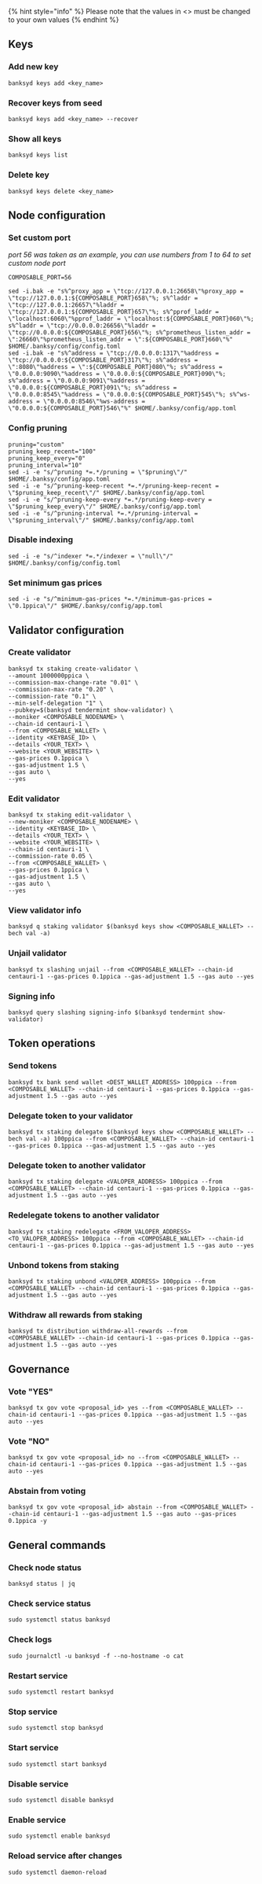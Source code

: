 {% hint style="info" %}
Please note that the values in <> must be changed to your own values
{% endhint %}

## Keys

### Add new key
```
banksyd keys add <key_name>
```
### Recover keys from seed
```
banksyd keys add <key_name> --recover
```
### Show all keys
```
banksyd keys list
```
### Delete key
```
banksyd keys delete <key_name>
```

## Node configuration

### Set custom port

*port 56 was taken as an example, you can use numbers from 1 to 64 to set custom node port*

```
COMPOSABLE_PORT=56
```
```
sed -i.bak -e "s%^proxy_app = \"tcp://127.0.0.1:26658\"%proxy_app = \"tcp://127.0.0.1:${COMPOSABLE_PORT}658\"%; s%^laddr = \"tcp://127.0.0.1:26657\"%laddr = \"tcp://127.0.0.1:${COMPOSABLE_PORT}657\"%; s%^pprof_laddr = \"localhost:6060\"%pprof_laddr = \"localhost:${COMPOSABLE_PORT}060\"%; s%^laddr = \"tcp://0.0.0.0:26656\"%laddr = \"tcp://0.0.0.0:${COMPOSABLE_PORT}656\"%; s%^prometheus_listen_addr = \":26660\"%prometheus_listen_addr = \":${COMPOSABLE_PORT}660\"%" $HOME/.banksy/config/config.toml
sed -i.bak -e "s%^address = \"tcp://0.0.0.0:1317\"%address = \"tcp://0.0.0.0:${COMPOSABLE_PORT}317\"%; s%^address = \":8080\"%address = \":${COMPOSABLE_PORT}080\"%; s%^address = \"0.0.0.0:9090\"%address = \"0.0.0.0:${COMPOSABLE_PORT}090\"%; s%^address = \"0.0.0.0:9091\"%address = \"0.0.0.0:${COMPOSABLE_PORT}091\"%; s%^address = \"0.0.0.0:8545\"%address = \"0.0.0.0:${COMPOSABLE_PORT}545\"%; s%^ws-address = \"0.0.0.0:8546\"%ws-address = \"0.0.0.0:${COMPOSABLE_PORT}546\"%" $HOME/.banksy/config/app.toml
```
### Config pruning
```
pruning="custom"
pruning_keep_recent="100"
pruning_keep_every="0"
pruning_interval="10"
sed -i -e "s/^pruning *=.*/pruning = \"$pruning\"/" $HOME/.banksy/config/app.toml
sed -i -e "s/^pruning-keep-recent *=.*/pruning-keep-recent = \"$pruning_keep_recent\"/" $HOME/.banksy/config/app.toml
sed -i -e "s/^pruning-keep-every *=.*/pruning-keep-every = \"$pruning_keep_every\"/" $HOME/.banksy/config/app.toml
sed -i -e "s/^pruning-interval *=.*/pruning-interval = \"$pruning_interval\"/" $HOME/.banksy/config/app.toml
```
### Disable indexing
```
sed -i -e "s/^indexer *=.*/indexer = \"null\"/" $HOME/.banksy/config/config.toml
```
### Set minimum gas prices
```
sed -i -e "s/^minimum-gas-prices *=.*/minimum-gas-prices = \"0.1ppica\"/" $HOME/.banksy/config/app.toml
```

## Validator configuration

### Create validator
```
banksyd tx staking create-validator \
--amount 1000000ppica \
--commission-max-change-rate "0.01" \
--commission-max-rate "0.20" \
--commission-rate "0.1" \
--min-self-delegation "1" \
--pubkey=$(banksyd tendermint show-validator) \
--moniker <COMPOSABLE_NODENAME> \
--chain-id centauri-1 \
--from <COMPOSABLE_WALLET> \
--identity <KEYBASE_ID> \
--details <YOUR_TEXT> \
--website <YOUR_WEBSITE> \
--gas-prices 0.1ppica \
--gas-adjustment 1.5 \
--gas auto \
--yes
```
### Edit validator
```
banksyd tx staking edit-validator \
--new-moniker <COMPOSABLE_NODENAME> \
--identity <KEYBASE_ID> \
--details <YOUR_TEXT> \
--website <YOUR_WEBSITE> \
--chain-id centauri-1 \
--commission-rate 0.05 \
--from <COMPOSABLE_WALLET> \
--gas-prices 0.1ppica \
--gas-adjustment 1.5 \
--gas auto \
--yes
```
### View validator info
```
banksyd q staking validator $(banksyd keys show <COMPOSABLE_WALLET> --bech val -a)
```
### Unjail validator
```
banksyd tx slashing unjail --from <COMPOSABLE_WALLET> --chain-id centauri-1 --gas-prices 0.1ppica --gas-adjustment 1.5 --gas auto --yes 
```
### Signing info
```
banksyd query slashing signing-info $(banksyd tendermint show-validator)
```

## Token operations

### Send tokens
```
banksyd tx bank send wallet <DEST_WALLET_ADDRESS> 100ppica --from <COMPOSABLE_WALLET> --chain-id centauri-1 --gas-prices 0.1ppica --gas-adjustment 1.5 --gas auto --yes
```
### Delegate token to your validator
```
banksyd tx staking delegate $(banksyd keys show <COMPOSABLE_WALLET> --bech val -a) 100ppica --from <COMPOSABLE_WALLET> --chain-id centauri-1 --gas-prices 0.1ppica --gas-adjustment 1.5 --gas auto --yes
```
### Delegate token to another validator
```
banksyd tx staking delegate <VALOPER_ADDRESS> 100ppica --from <COMPOSABLE_WALLET> --chain-id centauri-1 --gas-prices 0.1ppica --gas-adjustment 1.5 --gas auto --yes
```
### Redelegate tokens to another validator
```
banksyd tx staking redelegate <FROM_VALOPER_ADDRESS> <TO_VALOPER_ADDRESS> 100ppica --from <COMPOSABLE_WALLET> --chain-id centauri-1 --gas-prices 0.1ppica --gas-adjustment 1.5 --gas auto --yes
```
### Unbond tokens from staking
```
banksyd tx staking unbond <VALOPER_ADDRESS> 100ppica --from <COMPOSABLE_WALLET> --chain-id centauri-1 --gas-prices 0.1ppica --gas-adjustment 1.5 --gas auto --yes
```
### Withdraw all rewards from staking
```
banksyd tx distribution withdraw-all-rewards --from <COMPOSABLE_WALLET> --chain-id centauri-1 --gas-prices 0.1ppica --gas-adjustment 1.5 --gas auto --yes
```

## Governance
### Vote "YES"
```
banksyd tx gov vote <proposal_id> yes --from <COMPOSABLE_WALLET> --chain-id centauri-1 --gas-prices 0.1ppica --gas-adjustment 1.5 --gas auto --yes
```
### Vote "NO"
```
banksyd tx gov vote <proposal_id> no --from <COMPOSABLE_WALLET> --chain-id centauri-1 --gas-prices 0.1ppica --gas-adjustment 1.5 --gas auto --yes
```
### Abstain from voting
```
banksyd tx gov vote <proposal_id> abstain --from <COMPOSABLE_WALLET> --chain-id centauri-1 --gas-adjustment 1.5 --gas auto --gas-prices 0.1ppica -y
```


## General commands
### Check node status
```
banksyd status | jq
```
### Check service status
```
sudo systemctl status banksyd
```
### Check logs
```
sudo journalctl -u banksyd -f --no-hostname -o cat
```
### Restart service
```
sudo systemctl restart banksyd
```
### Stop service
```
sudo systemctl stop banksyd
```
### Start service
```
sudo systemctl start banksyd
```
### Disable service
```
sudo systemctl disable banksyd
```
### Enable service
```
sudo systemctl enable banksyd
```
### Reload service after changes
```
sudo systemctl daemon-reload
```
